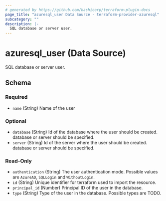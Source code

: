 ```yaml
---
# generated by https://github.com/hashicorp/terraform-plugin-docs
page_title: "azuresql_user Data Source - terraform-provider-azuresql"
subcategory: ""
description: |-
  SQL database or server user.
---
```


# azuresql_user (Data Source)

SQL database or server user.



<!-- schema generated by tfplugindocs -->
## Schema

### Required

- `name` (String) Name of the user

### Optional

- `database` (String) Id of the database where the user should be created. database or server should be specified.
- `server` (String) Id of the server where the user should be created. database or server should be specified.

### Read-Only

- `authentication` (String) The user authentication mode. Possible values are `AzureAD`, `SQLLogin` and `WithoutLogin`.
- `id` (String) Unique identifier for terraform used to import the resource.
- `principal_id` (Number) Principal ID of the user in the database.
- `type` (String) Type of the user in the database. Possible types are TODO.
